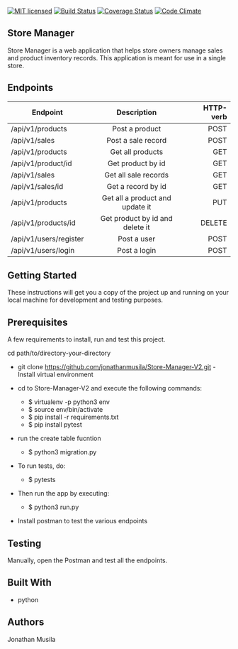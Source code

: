 [![MIT licensed](https://img.shields.io/badge/license-MIT-blue.svg)](https://github.com/jonathanmusila/Store-Manager-V2/blob/master/LICENSE)
[![Build Status](https://travis-ci.org/jonathanmusila/Store-Manager-V2.svg?branch=develop)](https://travis-ci.org/jonathanmusila/Store-Manager-V2)
[![Coverage Status](https://coveralls.io/repos/github/joanathanmusila/Store-Manager-V2/badge.svg?branch=develop)](https://coveralls.io/github/jonathanmusila/Store-Manager-V2?branch=develop)
[![Code Climate](https://codeclimate.com/github/codeclimate/codeclimate/badges/gpa.svg)](https://codeclimate.com/github/jonathanmusila/Store-Manager-V2)

## Store Manager

Store Manager is a web application that helps store owners manage sales and product inventory records. This application is meant for use in a single store.


## Endpoints

| Endpoint       | Description          |   HTTP-verb  |
| ------------- |:-------------:| -----:| 
| /api/v1/products | Post a product | POST |
| /api/v1/sales  | Post a sale record      | POST   |
| /api/v1/products | Get all products |  GET |
| /api/v1/product/id | Get product by id | GET |
| /api/v1/sales | Get all sale records | GET |
| /api/v1/sales/id | Get a record by id | GET|
| /api/v1/products | Get all a product and update it |  PUT |
| /api/v1/products/id | Get product by id and delete it| DELETE |
| /api/v1/users/register | Post a user | POST |
| /api/v1/users/login | Post a login | POST|

## Getting Started
These instructions will get you a copy of the project up and running on your local machine for development and testing purposes.

## Prerequisites
A few requirements to install, run and test this project.

cd path/to/directory-your-directory
- git clone https://github.com/jonathanmusila/Store-Manager-V2.git
 -Install virtual environment 
- cd to Store-Manager-V2 and execute the following commands:
    
    - $ virtualenv -p python3 env 
    - $ source env/bin/activate
    - $ pip install -r requirements.txt
    - $ pip install pytest

- run the create table fucntion 

    - $ python3 migration.py
    
- To run tests, do:

    - $ pytests

- Then run the app by executing:
    - $ python3 run.py
    
- Install postman to test the various endpoints

## Testing
Manually, open the Postman and test all the endpoints.

## Built With
* python

## Authors
Jonathan Musila

